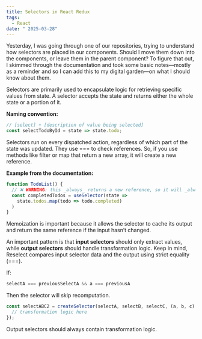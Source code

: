 ```yaml
---
title: Selectors in React Redux
tags:
  - React
date: " 2025-03-28"
---
```


Yesterday, I was going through one of our repositories, trying to understand how selectors are placed in our components. Should I move them down into the components, or leave them in the parent component? To figure that out, I skimmed through the documentation and took some basic notes—mostly as a reminder and so I can add this to my digital garden—on what I should know about them.

Selectors are primarily used to encapsulate logic for retrieving specific values from state. A selector accepts the state and returns either the whole state or a portion of it.

**Naming convention:**

```js 
// [select] + [description of value being selected]
const selectTodoById = state => state.todo;
```

Selectors run on every dispatched action, regardless of which part of the state was updated. They use === to check references. So, if you use methods like filter or map that return a new array, it will create a new reference.

**Example from the documentation:**

```js
function TodoList() {
  // ❌ WARNING: this _always_ returns a new reference, so it will _always_ re-render!
  const completedTodos = useSelector(state =>
    state.todos.map(todo => todo.completed)
  )
}
```

Memoization is important because it allows the selector to cache its output and return the same reference if the input hasn’t changed.

An important pattern is that **input selectors** should only extract values, while **output selectors** should handle transformation logic. Keep in mind, Reselect compares input selector data and the output using strict equality (===).

If:

```js
selectA === previousSelectA && a === previousA
```

Then the selector will skip recomputation.

```js
const selectABC2 = createSelector(selectA, selectB, selectC, (a, b, c) => {
  // transformation logic here
});
```

Output selectors should always contain transformation logic.